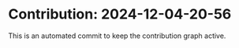 # Contribution: 2024-12-04-20-56
This is an automated commit to keep the contribution graph active.
